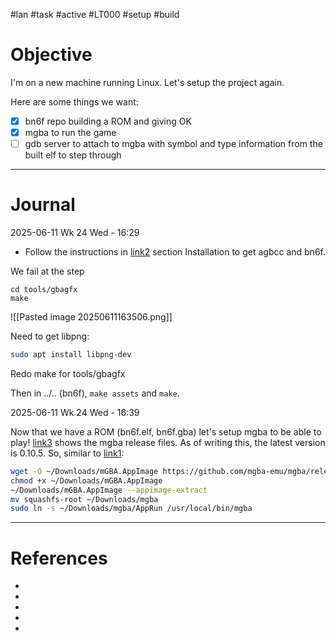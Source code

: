 #lan #task #active #LT000 #setup #build

# Objective

I'm on a new machine running Linux. Let's setup the project again.

Here are some things we want:

- [x] bn6f repo building a ROM and giving OK
- [x] mgba to run the game
- [ ] gdb server to attach to mgba with symbol and type information from the built elf to step through

---
# Journal

2025-06-11 Wk 24 Wed - 16:29
- Follow the instructions in [link2] section Installation to get agbcc and bn6f. 

We fail at the step 
```
cd tools/gbagfx
make
```


![[Pasted image 20250611163506.png]]

Need to get libpng:
```sh
sudo apt install libpng-dev
```

Redo make for tools/gbagfx

Then in ../.. (bn6f), `make assets` and `make`. 

2025-06-11 Wk 24 Wed - 16:39

Now that we have a ROM (bn6f.elf, bn6f.gba) let's setup mgba to be able to play! [link3] shows the mgba release files. As of writing this, the latest version is 0.10.5. So, similar to [link1]: 

```sh
wget -O ~/Downloads/mGBA.AppImage https://github.com/mgba-emu/mgba/releases/download/0.10.5/mGBA-0.10.5-appimage-x64.appimage
chmod +x ~/Downloads/mGBA.AppImage
~/Downloads/mGBA.AppImage --appimage-extract
mv squashfs-root ~/Downloads/mgba
sudo ln -s ~/Downloads/mgba/AppRun /usr/local/bin/mgba
```

---
# References

- [link1]: https://github.com/LanHikari22/bnbox/blob/main/Dockerfile
- [link2]: https://github.com/dism-exe/bn6f/blob/master/INSTALL.md
- [link3]: http://github.com/mgba-emu/mgba/releases/
- [link4]: https://github.com/mgba-emu/mgba/releases/download/0.10.3/mGBA-0.10.3-appimage-x64.appimage
- 